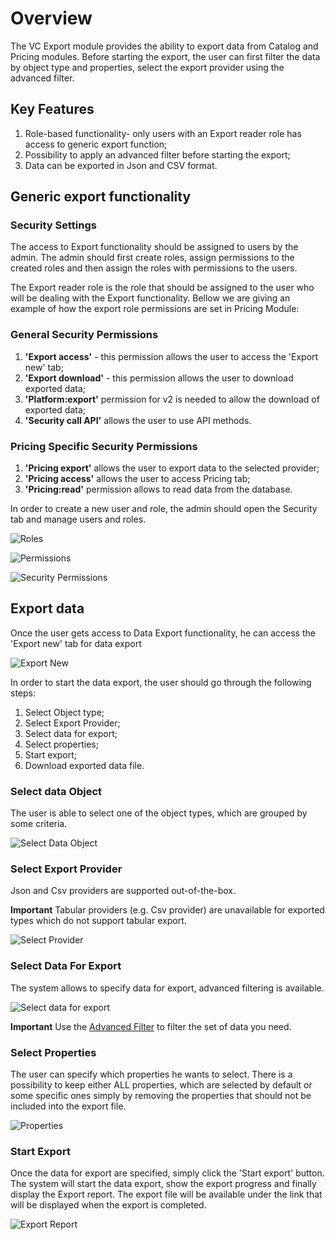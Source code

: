 # Overview

The VC Export module provides the ability to export data from Catalog and Pricing modules. Before starting the export, the user can first filter the data by object type and properties, select the export provider using the advanced filter.

## Key Features

1. Role-based functionality- only users with an Export reader role has access to generic export function;
1. Possibility to apply an advanced filter before starting the export;
1. Data can be exported in Json and CSV format.

## Generic export functionality

### Security Settings

The access to Export functionality should be assigned to users by the admin. The admin should first create roles, assign permissions to the created roles and then assign the roles with permissions to the users.

The Export reader role is the role that should be assigned to the user who will be dealing with the Export functionality. Bellow we are giving an example of how the export role permissions are set in Pricing Module:

### General Security Permissions

1. **'Export access'** - this permission allows the user to access the 'Export new' tab;
1. **'Export download'** - this permission allows the user to download exported data;
1. **'Platform:export'** permission for v2 is needed to allow the download of exported data;
1. **'Security call API'** allows the user to use API methods.

### Pricing Specific Security Permissions

1. **'Pricing export'** allows the user to export data to the selected provider;
1. **'Pricing access'** allows the user to access Pricing tab;
1. **'Pricing:read'** permission allows to read data from the database.

In order to create a new user and role, the admin should open the Security tab and manage users and roles.

![Roles](media/screen-roles.png)

![Permissions](media/screen-permissions.png)

![Security Permissions](media/screen-security-permissions.png)

## Export data

Once the user gets access to Data Export functionality, he can access the 'Export new' tab for data export

![Export New](media/screen-export-new.png)

In order to start the data export, the user should go through the following steps:

1. Select Object type;
1. Select Export Provider;
1. Select data for export;
1. Select properties;
1. Start export;
1. Download exported data file.

### Select data Object

The user is able to select one of the object types, which are grouped by some criteria.

![Select Data Object](media/screen-select-data-objects.png)

### Select Export Provider

Json and Csv providers are supported out-of-the-box.

**Important** Tabular providers (e.g. Csv provider) are unavailable for exported types which do not support tabular export.

![Select Provider](media/screen-select-provider.png)

### Select Data For Export

The system allows to specify data for export, advanced filtering is available.

![Select data for export](media/screen-select-data-for-export.png)

**Important** Use the [Advanced Filter](/advanced-filter.md) to filter the set of data you need.

### Select Properties

The user can specify which properties he wants to select. There is a possibility to keep either ALL properties, which are selected by default  or  some specific ones simply by removing the properties that should not be included into the export file.

![Properties](media/screen-properties.png)

### Start Export

Once the data for export are specified, simply click the 'Start export' button. The system will start the data export, show the export progress and finally display the Export report.
The export file will be available under the link that will be displayed when the export is completed.

![Export Report](media/screen-export-report.png)
